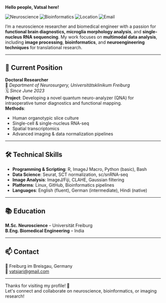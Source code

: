**Hello people, Vatsal here!**

![Neuroscience](https://img.shields.io/badge/Field-Neuroscience-blue)
![Bioinformatics](https://img.shields.io/badge/Field-Bioinformatics-blue)
![Location](https://img.shields.io/badge/Location-Freiburg,%20Germany-green)
![Email](https://img.shields.io/badge/Email-vatsjari@gmail.com-orange)

I’m a neuroscience researcher and biomedical engineer with a passion for **functional brain diagnostics, microglia morphology analysis**, and **single-nucleus RNA sequencing**. My work focuses on **multimodal data analysis**, including **image processing**, **bioinformatics**, and **neuroengineering techniques** for translational research.

---

## 🧠 Current Position

**Doctoral Researcher**  
📍 *Department of Neurosurgery, Universitätsklinikum Freiburg*  
🗓️ *Since June 2023*  
**Project**: Developing a novel quantum neuro-analyzer (QNA) for intraoperative tumor diagnostics and functional mapping.  
**Methods**:  
- Human organotypic slice culture  
- Single-cell & single-nucleus RNA-seq  
- Spatial transcriptomics  
- Advanced imaging & data normalization pipelines  



---

## 🛠️ Technical Skills

- **Programming & Scripting**: R, ImageJ Macro, Python (basic), Bash  
- **Data Science**: Seurat, SCT normalization, sc/snRNA-seq  
- **Image Analysis**: ImageJ/Fiji, CLAHE, Gaussian filtering  
- **Platforms**: Linux, GitHub, Bioinformatics pipelines  
- **Languages**: English (fluent), German (intermediate), Hindi (native)

---

## 📚 Education

**M.Sc. Neuroscience** – Universität Freiburg  
**B.Eng. Biomedical Engineering** – India  

---

## 📫 Contact

📍 Freiburg im Breisgau, Germany  
📧 vatsjari@gmail.com

---

Thanks for visiting my profile! 🙌  
Let's connect and collaborate on neuroscience, bioinformatics, or imaging research!

